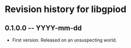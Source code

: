 # Revision history for libgpiod

## 0.1.0.0 -- YYYY-mm-dd

* First version. Released on an unsuspecting world.
